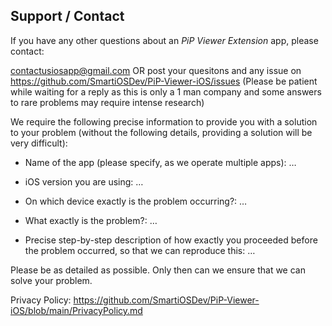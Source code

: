 ## Support / Contact

If you have any other questions about an *PiP Viewer Extension* app, please contact:

contactusiosapp@gmail.com OR post your quesitons and any issue on https://github.com/SmartiOSDev/PiP-Viewer-iOS/issues
(Please be patient while waiting for a reply as this is only a 1 man company and some answers to rare problems may require intense research)

We require the following precise information to provide you with a solution to your problem (without the following details, providing a solution will be very difficult):

- Name of the app (please specify, as we operate multiple apps): …

- iOS version you are using: …

- On which device exactly is the problem occurring?: …

- What exactly is the problem?: …

- Precise step-by-step description of how exactly you proceeded before the problem occurred, so that we can reproduce this: …


Please be as detailed as possible. Only then can we ensure that we can solve your problem.

Privacy Policy: https://github.com/SmartiOSDev/PiP-Viewer-iOS/blob/main/PrivacyPolicy.md
